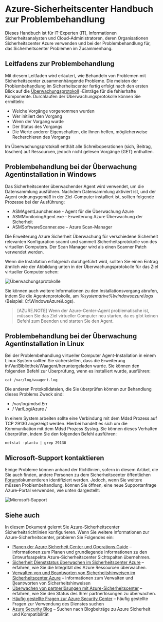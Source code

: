 <properties
   pageTitle="Azure-Sicherheitscenter Problembehandlungsleitfadens | Microsoft Azure"
   description="Dieses Dokument unterstützt von Problemen in Azure-Sicherheitscenter."
   services="security-center"
   documentationCenter="na"
   authors="YuriDio"
   manager="swadhwa"
   editor=""/>

<tags
   ms.service="security-center"
   ms.devlang="na"
   ms.topic="hero-article"
   ms.tgt_pltfrm="na"
   ms.workload="na"
   ms.date="10/18/2016"
   ms.author="yurid"/>

# <a name="azure-security-center-troubleshooting-guide"></a>Azure-Sicherheitscenter Handbuch zur Problembehandlung
Dieses Handbuch ist für IT-Experten (IT), Informationen Sicherheitsanalysten und Cloud-Administratoren, deren Organisationen Sicherheitscenter Azure verwenden und bei der Problembehandlung für, das Sicherheitscenter Problemen im Zusammenhang.

## <a name="troubleshooting-guide"></a>Leitfadens zur Problembehandlung
Mit diesem Leitfaden wird erläutert, wie Behandeln von Problemen mit Sicherheitscenter zusammenhängende Probleme. Die meisten der Problembehandlung im Sicherheitscenter fertig erfolgt nach den ersten Blick auf die [Überwachungsprotokoll](https://azure.microsoft.com/updates/audit-logs-in-azure-preview-portal/) -Einträge für die fehlerhafte Komponente. Durchlaufen der Überwachungsprotokolle können Sie ermitteln:

- Welche Vorgänge vorgenommen wurden
- Wer initiiert den Vorgang
- Wenn der Vorgang wurde
- Der Status des Vorgangs
- Die Werte anderer Eigenschaften, die Ihnen helfen, möglicherweise Recherchieren des Vorgangs

Im Überwachungsprotokoll enthält alle Schreiboperationen (sich, Beitrag, löschen) auf Ressourcen, jedoch nicht gelesen Vorgänge (GET) enthalten.

## <a name="troubleshooting-monitoring-agent-installation-in-windows"></a>Problembehandlung bei der Überwachung Agentinstallation in Windows

Das Sicherheitscenter überwachender Agent wird verwendet, um die Datensammlung ausführen. Nachdem Datensammlung aktiviert ist, und der Agent ordnungsgemäß in der Ziel-Computer installiert ist, sollten folgende Prozesse bei der Ausführung:

- ASMAgentLauncher.exe - Agent für die Überwachung Azure 
- ASMMonitoringAgent.exe - Erweiterung Azure Überwachung der Sicherheit
- ASMSoftwareScanner.exe – Azure Scan-Manager

Die Erweiterung Azure Sicherheit Überwachung für verschiedene Sicherheit relevanten Konfiguration scannt und sammelt Sicherheitsprotokolle von des virtuellen Computers. Der Scan Manager wird als einen Scanner Patch verwendet werden.

Wenn die Installation erfolgreich durchgeführt wird, sollten Sie einen Eintrag ähnlich wie der Abbildung unten in der Überwachungsprotokolle für das Ziel virtueller Computer sehen:

![Überwachungsprotokolle](./media/security-center-troubleshooting-guide/security-center-troubleshooting-guide-fig1.png)

Sie können auch weitere Informationen zu den Installationsvorgang abrufen, indem Sie die Agentenprotokolle, am *%systemdrive%\windowsazure\logs* (Beispiel: C:\WindowsAzure\Logs).

> [AZURE.NOTE] Wenn der Azure-Center-Agent problematische ist, müssen Sie das Ziel virtueller Computer neu starten, da es gibt keinen Befehl zum Beenden und starten Sie den Agent.

## <a name="troubleshooting-monitoring-agent-installation-in-linux"></a>Problembehandlung bei der Überwachung Agentinstallation in Linux
Bei der Problembehandlung virtueller Computer Agent-Installation in einem Linux System sollten Sie sicherstellen, dass die Erweiterung in/Var/Bibliothek/Waagent/heruntergeladen wurde. Sie können den folgenden Befehl zur Überprüfung, wenn es installiert wurde, ausführen:

`cat /var/log/waagent.log` 

Die anderen Protokolldateien, die Sie überprüfen können zur Behandlung dieses Problems Zweck sind: 

- /var/log/mdsd.Err
- / Var/Log/Azure /

In einem System arbeiten sollte eine Verbindung mit dem Mdsd Prozess auf TCP 29130 angezeigt werden. Hierbei handelt es sich um die Kommunikation mit dem Mdsd Prozess Syslog. Sie können dieses Verhalten überprüfen, indem Sie den folgenden Befehl ausführen:

`netstat -plantu | grep 29130`

## <a name="contacting-microsoft-support"></a>Microsoft-Support kontaktieren

Einige Probleme können anhand der Richtlinien, sofern in diesem Artikel, die Sie auch finden, andere Personen zu dem Sicherheitscenter öffentlichen [Forum](https://social.msdn.microsoft.com/Forums/en-US/home?forum=AzureSecurityCenter)dokumentieren identifiziert werden. Jedoch, wenn Sie weitere müssen Problembehandlung, können Sie öffnen, eine neue Supportanfrage Azure-Portal verwenden, wie unten dargestellt: 

![Microsoft-Support](./media/security-center-troubleshooting-guide/security-center-troubleshooting-guide-fig2.png)


## <a name="see-also"></a>Siehe auch

In diesem Dokument gelernt Sie Azure-Sicherheitscenter Sicherheitsrichtlinien konfigurieren. Wenn Sie weitere Informationen zur Azure-Sicherheitscenter, probieren Sie Folgendes ein:

- [Planen der Azure Sicherheit Center und Operations Guide](security-center-planning-and-operations-guide.md) – Informationen zum Planen und grundlegende Informationen zu den Entwurfsaspekte Azure-Sicherheitscenter Sichtspalten übernehmen.
- [Sicherheit Dienststatus überwachen im Sicherheitscenter Azure](security-center-monitoring.md) – erfahren, wie Sie die Integrität des Azure Ressourcen überwachen.
- [Verwalten von und Beantworten von Sicherheitshinweisen im Sicherheitscenter Azure](security-center-managing-and-responding-alerts.md) – Informationen zum Verwalten und Beantworten von Sicherheitshinweisen
- [Überwachen von partnerlösungen mit Azure-Sicherheitscenter](security-center-partner-solutions.md) – erfahren, wie Sie den Status des Ihrer partnerlösungen zu überwachen.
- [Häufig gestellte Fragen zur Azure Security Center](security-center-faq.md) – häufig gestellte Fragen zur Verwendung des Dienstes suchen
- [Azure Security Blog](http://blogs.msdn.com/b/azuresecurity/) – Suchen nach Blogbeiträge zu Azure Sicherheit und Kompatibilität
